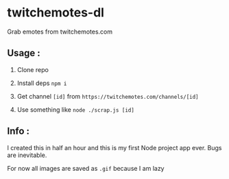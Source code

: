 # twitchemotes-dl
Grab emotes from twitchemotes.com

## Usage :

1. Clone repo

2. Install deps `npm i`

3. Get channel `[id]` from `https://twitchemotes.com/channels/[id]`

4. Use something like `node ./scrap.js [id]`


## Info :
I created this in half an hour and this is my first Node project app ever. Bugs are inevitable.

For now all images are saved as `.gif` because I am lazy
